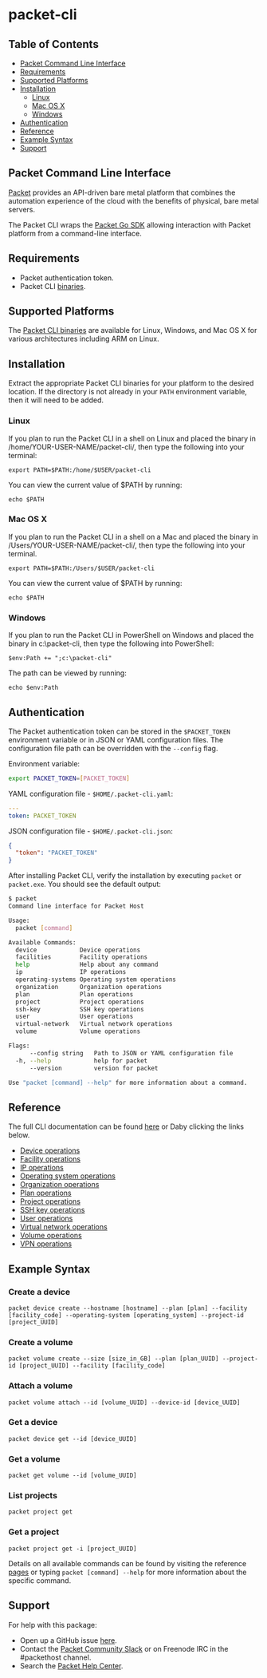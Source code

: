 # packet-cli

## Table of Contents

* [Packet Command Line Interface](#packet-command-line-interface)
* [Requirements](#requirements)
* [Supported Platforms](#supported-platforms)
* [Installation](#installation)
  * [Linux](#linux)
  * [Mac OS X](#mac-os-x)
  * [Windows](#windows)
* [Authentication](#authentication)
* [Reference](#reference)
* [Example Syntax](#example-syntax)
* [Support](#support)

## Packet Command Line Interface

[Packet](https://www.packet.net/) provides an API-driven bare metal platform that combines the automation experience of the cloud with the benefits of physical, bare metal servers.

The Packet CLI wraps the [Packet Go SDK](https://github.com/packethost/packngo) allowing interaction with Packet platform from a command-line interface.

## Requirements

* Packet authentication token.
* Packet CLI [binaries](https://github.com/packethost/packet-cli/releases).

## Supported Platforms

The [Packet CLI binaries](https://github.com/packethost/packet-cli/releases) are available for Linux, Windows, and Mac OS X for various architectures including ARM on Linux.

## Installation

Extract the appropriate Packet CLI binaries for your platform to the desired location. If the directory is not already in your `PATH` environment variable, then it will need to be added.

### Linux

If you plan to run the Packet CLI in a shell on Linux and placed the binary in /home/YOUR-USER-NAME/packet-cli/, then type the following into your terminal:

```
export PATH=$PATH:/home/$USER/packet-cli
```

You can view the current value of $PATH by running:

```
echo $PATH
```

### Mac OS X

If you plan to run the Packet CLI in a shell on a Mac and placed the binary in /Users/YOUR-USER-NAME/packet-cli/, then type the following into your terminal.
  
```
export PATH=$PATH:/Users/$USER/packet-cli
```
  
You can view the current value of $PATH by running:

```
echo $PATH
```
  
### Windows

If you plan to run the Packet CLI in PowerShell on Windows and placed the binary in c:\packet-cli, then type the following into PowerShell:

```
$env:Path += ";c:\packet-cli"
```

The path can be viewed by running:


```
echo $env:Path
```

## Authentication

The Packet authentication token can be stored in the `$PACKET_TOKEN` environment variable or in JSON or YAML configuration files. The configuration file path can be overridden with the `--config` flag.

Environment variable:

```bash
export PACKET_TOKEN=[PACKET_TOKEN]
```

YAML configuration file - `$HOME/.packet-cli.yaml`:

```yaml
---
token: PACKET_TOKEN

```

JSON configuration file - `$HOME/.packet-cli.json`:

```json
{
  "token": "PACKET_TOKEN"
}
```

After installing Packet CLI, verify the installation by executing `packet` or `packet.exe`. You should see the default output:


```bash
$ packet
Command line interface for Packet Host

Usage:
  packet [command]

Available Commands:
  device            Device operations
  facilities        Facility operations
  help              Help about any command
  ip                IP operations
  operating-systems Operating system operations
  organization      Organization operations
  plan              Plan operations
  project           Project operations
  ssh-key           SSH key operations
  user              User operations
  virtual-network   Virtual network operations
  volume            Volume operations

Flags:
      --config string   Path to JSON or YAML configuration file
  -h, --help            help for packet
      --version         version for packet

Use "packet [command] --help" for more information about a command.
```

## Reference

The full CLI documentation can be found [here](docs/packet.md) or Daby clicking the links below.

* [Device operations](docs/packet_device.md)
* [Facility operations](docs/packet_facilities.md)
* [IP operations](docs/packet_ip.md)
* [Operating system operations](docs/packet_operating-systems.md)
* [Organization operations](docs/packet_organization.md)
* [Plan operations](docs/packet_plan.md)
* [Project operations](docs/packet_project.md)
* [SSH key operations](docs/packet_ssh-key.md)
* [User operations](docs/packet_user.md)
* [Virtual network operations](docs/packet_virtual-network.md)
* [Volume operations](docs/packet_volume.md)
* [VPN operations](docs/packet_vpn.md)

## Example Syntax

### Create a device

```
packet device create --hostname [hostname] --plan [plan] --facility [facility_code] --operating-system [operating_system] --project-id [project_UUID]
```

### Create a volume

```
packet volume create --size [size_in_GB] --plan [plan_UUID] --project-id [project_UUID] --facility [facility_code]
```

### Attach a volume

```
packet volume attach --id [volume_UUID] --device-id [device_UUID]
```

### Get a device

```
packet device get --id [device_UUID]
```

### Get a volume 

```
packet get volume --id [volume_UUID]
```

### List projects

```
packet project get 
```

### Get a project

```
packet project get -i [project_UUID]
```

Details on all available commands can be found by visiting the reference [pages](docs/packet.md) or typing `packet [command] --help` for more information about the specific command.

## Support

For help with this package:

* Open up a GitHub issue [here](https://github.com/fog/fog-packet/issues).
* Contact the [Packet Community Slack](http://slack.packet.net) or on Freenode IRC in the #packethost channel.
* Search the [Packet Help Center](http://help.packet.net/).
